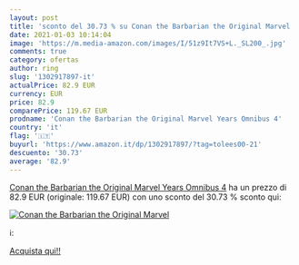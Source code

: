 ```yaml
---
layout: post
title: 'sconto del 30.73 % su Conan the Barbarian the Original Marvel   '
date: 2021-01-03 10:14:04
image: 'https://m.media-amazon.com/images/I/51z9It7VS+L._SL200_.jpg'
comments: true
category: ofertas
author: ring
slug: '1302917897-it'
actualPrice: 82.9 EUR
currency: EUR
price: 82.9
comparePrice: 119.67 EUR
prodname: 'Conan the Barbarian the Original Marvel Years Omnibus 4'
country: 'it'
flag: '🇮🇹'
buyurl: 'https://www.amazon.it/dp/1302917897/?tag=tolees00-21'
descuento: '30.73'
average: '82.9'
---
```


[Conan the Barbarian the Original Marvel Years Omnibus 4](https://www.amazon.it/dp/1302917897/?tag=tolees00-21) ha un prezzo di 82.9 EUR (originale: 119.67 EUR) con uno sconto del 30.73 % sconto qui:

[![Conan the Barbarian the Original Marvel ](https://m.media-amazon.com/images/I/51z9It7VS+L._SL200_.jpg)](https://www.amazon.it/dp/1302917897/?tag=tolees00-21)

ℹ️:


[Acquista qui!!](https://www.amazon.it/dp/1302917897/?tag=tolees00-21)
